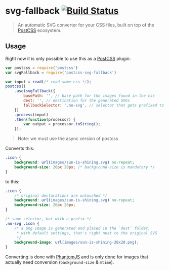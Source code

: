 # svg-fallback [![Build Status](https://secure.travis-ci.org/justim/postcss-svg-fallback.png)](https://travis-ci.org/justim/postcss-svg-fallback)

> An automatic SVG converter for your CSS files, built on top of the [PostCSS] ecosystem.

## Usage

Right now it is only possible to use this as a [PostCSS] plugin:

```js
var postcss = require('postcss')
var svgFallback = require('postcss-svg-fallback')

var input = read(/* read some css */);
postcss()
	.use(svgFallback({
		basePath: '', // base path for the images found in the css
		dest: '', // destination for the generated SVGs
		fallbackSelector: '.no-svg', // selector that gets prefixed to selector
	})
	.process(input)
	.then(function(processor) {
		var output = processor.toString();
	});
```

> Note: we must use the async version of postcss

Converts this:

```css
.icon {
	background: url(images/sun-is-shining.svg) no-repeat;
	background-size: 20px 20px; /* background-size is mandatory */
}
```

to this:

```css
.icon {
	/* original declarations are untouched */
	background: url(images/sun-is-shining.svg) no-repeat;
	background-size: 20px 20px;
}

/* same selector, but with a prefix */
.no-svg .icon {
	/* a png image is generated and placed in the `dest` folder,
	 * with default settings, that's right next to the original SVG
	 */
	background-image: url(images/sun-is-shining-20x20.png);
}
```

Converting is done with [PhantomJS] and is only done for images that actually need conversion (`background-size` & `mtime`).

[PostCSS]: https://github.com/postcss/postcss
[PhantomJS]: http://phantomjs.org
